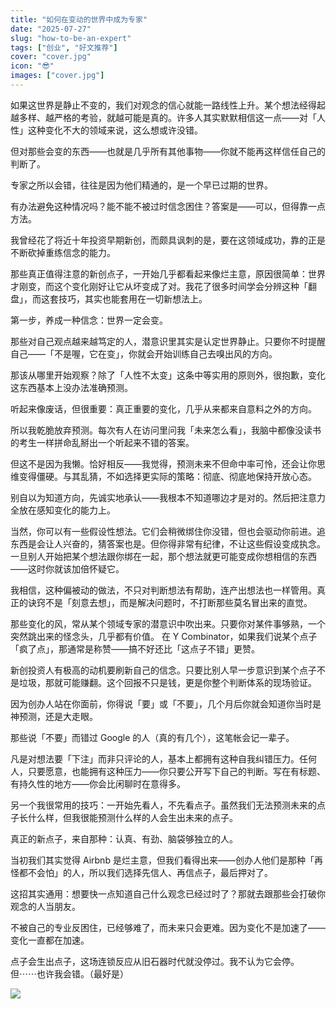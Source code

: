```yaml
---
title: "如何在变动的世界中成为专家"
date: "2025-07-27"
slug: "how-to-be-an-expert"
tags: ["创业", "好文推荐"]
cover: "cover.jpg"
icon: "😎"
images: ["cover.jpg"]
---
```

如果这世界是静止不变的，我们对观念的信心就能一路线性上升。某个想法经得起越多样、越严格的考验，就越可能是真的。许多人其实默默相信这一点——对「人性」这种变化不大的领域来说，这么想或许没错。



但对那些会变的东西——也就是几乎所有其他事物——你就不能再这样信任自己的判断了。



专家之所以会错，往往是因为他们精通的，是一个早已过期的世界。



有办法避免这种情况吗？能不能不被过时信念困住？答案是——可以，但得靠一点方法。



我曾经花了将近十年投资早期新创，而颇具讽刺的是，要在这领域成功，靠的正是不断砍掉重练信念的能力。



那些真正值得注意的新创点子，一开始几乎都看起来像烂主意，原因很简单：世界才刚变，而这个变化刚好让它从坏变成了对。我花了很多时间学会分辨这种「翻盘」，而这套技巧，其实也能套用在一切新想法上。



第一步，养成一种信念：世界一定会变。



那些对自己观点越来越笃定的人，潜意识里其实是认定世界静止。只要你不时提醒自己——「不是喔，它在变」，你就会开始训练自己去嗅出风的方向。



那该从哪里开始观察？除了「人性不太变」这条中等实用的原则外，很抱歉，变化这东西基本上没办法准确预测。



听起来像废话，但很重要：真正重要的变化，几乎从来都来自意料之外的方向。



所以我乾脆放弃预测。每次有人在访问里问我「未来怎么看」，我脑中都像没读书的考生一样拼命乱掰出一个听起来不错的答案。



但这不是因为我懒。恰好相反——我觉得，预测未来不但命中率可怜，还会让你思维变得僵硬。与其乱猜，不如选择更实际的策略：彻底、彻底地保持开放心态。



别自以为知道方向，先诚实地承认——我根本不知道哪边才是对的。然后把注意力全放在感知变化的能力上。



当然，你可以有一些假设性想法。它们会稍微绑住你没错，但也会驱动你前进。追东西是会让人兴奋的，猜答案也是。但你得非常有纪律，不让这些假设变成执念。
一旦别人开始把某个想法跟你绑在一起，那个想法就更可能变成你想相信的东西——这时你就该加倍怀疑它。



我相信，这种偏被动的做法，不只对判断想法有帮助，连产出想法也一样管用。真正的诀窍不是「刻意去想」，而是解决问题时，不打断那些莫名冒出来的直觉。



那些变化的风，常从某个领域专家的潜意识中吹出来。只要你对某件事够熟，一个突然跳出来的怪念头，几乎都有价值。
在 Y Combinator，如果我们说某个点子「疯了点」，那通常是称赞——搞不好还比「这点子不错」更赞。



新创投资人有极高的动机要刷新自己的信念。只要比别人早一步意识到某个点子不是垃圾，那就可能赚翻。这个回报不只是钱，更是你整个判断体系的现场验证。



因为创办人站在你面前，你得说「要」或「不要」，几个月后你就会知道你当时是神预测，还是大走眼。



那些说「不要」而错过 Google 的人（真的有几个），这笔帐会记一辈子。



凡是对想法要「下注」而非只评论的人，基本上都拥有这种自我纠错压力。任何人，只要愿意，也能拥有这种压力——你只要公开写下自己的判断。写在有标题、有持久性的地方——你会比闲聊时在意得多。



另一个我很常用的技巧：一开始先看人，不先看点子。虽然我们无法预测未来的点子长什么样，但我很能预测什么样的人会生出未来的点子。



真正的新点子，来自那种：认真、有劲、脑袋够独立的人。



当初我们其实觉得 Airbnb 是烂主意，但我们看得出来——创办人他们是那种「再怪都不会怕」的人，所以我们选择先信人、再信点子，最后押对了。



这招其实通用：想要快一点知道自己什么观念已经过时了？那就去跟那些会打破你观念的人当朋友。



不被自己的专业反困住，已经够难了，而未来只会更难。因为变化不是加速了——变化一直都在加速。



点子会生出点子，这场连锁反应从旧石器时代就没停过。我不认为它会停。
但⋯⋯也许我会错。（最好是）




![](https://prod-files-secure.s3.us-west-2.amazonaws.com/112d0858-5090-4d34-a606-b75eb8d65fd2/46476355-9cf3-4e99-9b7a-3531bc426380/1000202064.png?X-Amz-Algorithm=AWS4-HMAC-SHA256&X-Amz-Content-Sha256=UNSIGNED-PAYLOAD&X-Amz-Credential=ASIAZI2LB466YSSIHAQE%2F20250824%2Fus-west-2%2Fs3%2Faws4_request&X-Amz-Date=20250824T164900Z&X-Amz-Expires=3600&X-Amz-Security-Token=IQoJb3JpZ2luX2VjEPD%2F%2F%2F%2F%2F%2F%2F%2F%2F%2FwEaCXVzLXdlc3QtMiJHMEUCIGwPbDx8MjoZZIfGt5DVe7%2BGWnEwZebycVBivNDXf10FAiEAn9UwulUSsxQXc%2Be5KjbEkwUMrXq%2FSVq5%2ByrW7Ss8OOMq%2FwMISRAAGgw2Mzc0MjMxODM4MDUiDEePTv4aJniqBR79xSrcA7eXNCL2N5XS5GTCeAy1uCl3k22opOlodK5%2BixuBmRVXdK1CxSMba0J1SzHaS7dU2TOYpar7uwRB5kLEPAzPZiuhKYGa98bBsAuy%2B6ahqvdfzpgsnm62qxsQclbt3X0C2UoWtZjMVSBVWKMGMcnuvPy8ZiJAbWzqZ5%2FxQ9ebCPLOtJqstEk5kkjc6Rp1M8a468rPJg9YKQLnZojclJIN6dpqVhq9MbVm05u4HS4IX4I50HnbIDiGpKKNDsGi52w35YYweb7RaDVwYKqn6DWG3LNMsQ5z3gO%2BLOJx46bnikX4Q7N6ZDHJ7RL0sCy%2FgOKvK71BqIEqWJsuGUs9z%2FRZX3i7R3JburAvhguwNpr3%2BtvHU%2FZFpMEe2vmJ6zcbFWgaie5NYVqK9%2BwAcaQdyf230bXhVKdUKSJwiuPz0uZWuKpth9I1Bc2OiO47d2qei%2BtRR6a6nex72Di2FW1Y7Pkxyz32kCGBRVTMoF4o66%2BfpNbQS4Zr7fBQgwhXu4jGPvfxyfshaCkCV8aP7myUtrxgeAk8UNKKSfsPiHcb6rXOp%2F85SxfykzV0ZrH1bopand93vnj1wN5iiPyKjh5ZWF57TVmXtw5G3Y4av62v13LtvJ%2Brd%2Fs1zqPa14wEYb26MK7jrMUGOqUBK29z1GPdGxExRBn21gqGM3LZMgepX0p0mtWUdEROd6DXhldeDCFeNU9xOJl8ln%2BZMxJqcn0y%2Fq317L50RwelCdFTRWemkzvSrhglH%2B%2FUlwiSDE40Az8KawH2tVBKWY4eUHUq8oD%2BOb0bMFVJ9I6jkvK44yb4M2c%2Bf9tHieKKvmcAEN%2B85BHLrxwtG3QfXQAhX1yH5W3GAmWlTJWd%2B02%2BJe0gTngU&X-Amz-Signature=42d3afe6b740c731ab68c57294a6569c426380bd93320eb9aba17c37613f49fa&X-Amz-SignedHeaders=host&x-amz-checksum-mode=ENABLED&x-id=GetObject)

